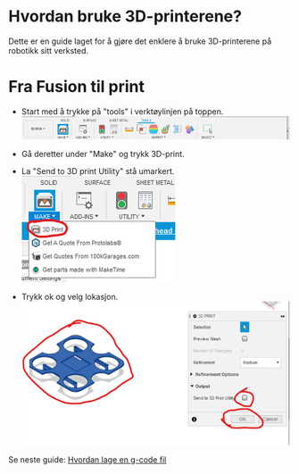 # Hvordan bruke 3D-printerene?

Dette er en guide laget for å gjøre det enklere å bruke 3D-printerene på robotikk sitt verksted.

# Fra Fusion til print

- Start med å trykke på "tools" i verktøylinjen på toppen. 
![](https://github.com/robotikklinja/3d-printere/blob/master/Toolbar.png)


 - Gå deretter under "Make" og trykk 3D-print.
 - La "Send to 3D print Utility" stå umarkert.
 ![](https://github.com/robotikklinja/3d-printere/blob/master/bilder/Make%203D-print.png)
 - Trykk ok og velg lokasjon.
 ![](https://github.com/robotikklinja/3d-printere/blob/master/bilder/Convert%20to%20stl.png)
 
Se neste guide: [Hvordan lage en g-code fil](https://github.com/robotikklinja/3d-printere/blob/master/Guide/Hvordan%20lage%20en%20G-code%20fil.md) 
